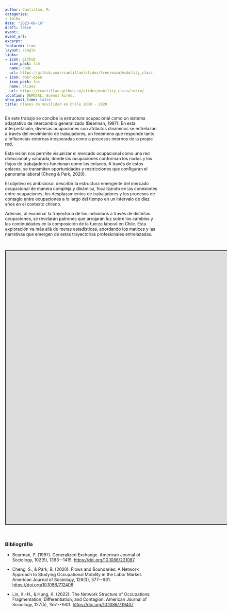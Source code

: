 ```yaml
---
author: Cantillan, R.
categories:
- talks
date: "2023-08-16"
draft: false
event: 
event_url: 
excerpt: 
featured: true
layout: single
links:
- icon: github
  icon_pack: fab
  name: code
  url: https://github.com/rcantillan/slides/tree/main/mobility_class
- icon: door-open
  icon_pack: fas
  name: Slides
  url: https://rcantillan.github.io/slides/mobility_class/intro/
location: DEMOSAL, Buenos Aires. 
show_post_time: false
title: Clases de movilidad en Chile 2009 - 2020
---
```


<script src="index_files/libs/fitvids-2.1.1/fitvids.min.js"></script>


En este trabajo se concibe la estructura ocupacional como un sistema adaptativo de intercambio generalizado (Bearman, 1997). En esta interpretación, diversas ocupaciones con atributos dinámicos se entrelazan a través del movimiento de trabajadores, un fenómeno que responde tanto a influencias externas inesperadas como a procesos internos de la propia red.

Esta visión nos permite visualizar el mercado ocupacional como una red direccional y valorada, donde las ocupaciones conforman los nodos y los flujos de trabajadores funcionan como los enlaces. A través de estos enlaces, se transmiten oportunidades y restricciones que configuran el panorama laboral (Cheng & Park, 2020).

El objetivo es ambicioso: describir la estructura emergente del mercado ocupacional de manera compleja y dinámica, focalizando en las conexiones entre ocupaciones, los desplazamientos de trabajadores y los procesos de contagio entre ocupaciones a lo largo del tiempo en un intervalo de diez años en el contexto chileno.

Además, al examinar la trayectoria de los individuos a través de distintas ocupaciones, se revelarán patrones que arrojarán luz sobre los cambios y las continuidades en la composición de la fuerza laboral en Chile. Esta exploración va más allá de meras estadísticas, abordando los matices y las narrativas que emergen de estas trayectorias profesionales entrelazadas.

 
 

<div class="shareagain" style="min-width:300px;margin:1em auto;" data-exeternal="1">
<iframe src="https://rcantillan.github.io/slides/mobility_class/intro" width="1600" height="900" style="border:2px solid currentColor;" loading="lazy" allowfullscreen></iframe>
<script>fitvids('.shareagain', {players: 'iframe'});</script>
</div>

 
 

### Bibliográfia

-   Bearman, P. (1997). Generalized Exchange. American Journal of Sociology, 102(5), 1383--1415. https://doi.org/10.1086/231087

-   Cheng, S., & Park, B. (2020). Flows and Boundaries: A Network Approach to Studying Occupational Mobility in the Labor Market. American Journal of Sociology, 126(3), 577--631. https://doi.org/10.1086/712406

-   Lin, K.-H., & Hung, K. (2022). The Network Structure of Occupations: Fragmentation, Differentiation, and Contagion. American Journal of Sociology, 127(5), 1551--1601. https://doi.org/10.1086/719407
